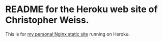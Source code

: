 # README for the Heroku web site of Christopher Weiss.

This is for [my personal Nginx static site](http://www-cweiss.herokuapp.com/)
running on Heroku.
